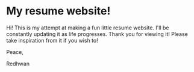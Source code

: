 # My resume website!

Hi! This is my attempt at making a fun little resume website. I'll be constantly updating it as life progresses. Thank you for viewing it! Please take inspiration from it if you wish to!

Peace,

Redhwan